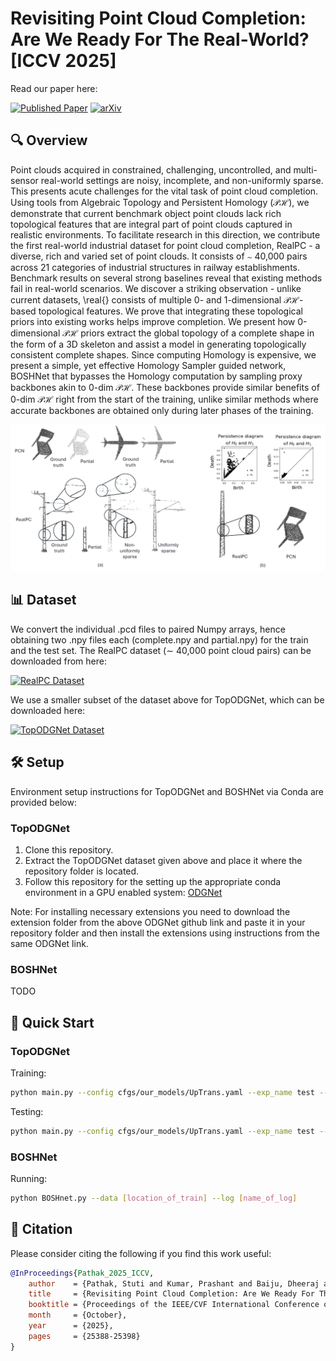 # Revisiting Point Cloud Completion: Are We Ready For The Real-World? [ICCV 2025]

Read our paper here:

[![Published Paper](https://img.shields.io/badge/Published-Paper-blue)](https://openaccess.thecvf.com/content/ICCV2025/papers/Pathak_Revisiting_Point_Cloud_Completion_Are_We_Ready_For_The_Real-World_ICCV_2025_paper.pdf)
[![arXiv](https://img.shields.io/badge/arXiv-2303.15225-b31b1b.svg)](https://arxiv.org/pdf/2411.17580)

## 🔍 Overview

Point clouds acquired in constrained, challenging, uncontrolled, and multi-sensor real-world settings are noisy, incomplete, and non-uniformly sparse. This presents acute challenges for the vital task of point cloud completion. Using tools from Algebraic Topology and Persistent Homology ($\mathcal{PH}$), we demonstrate that current benchmark object point clouds lack rich topological features that are integral part of point clouds captured in realistic environments. To facilitate research in this direction, we contribute the first real-world industrial dataset for point cloud completion, RealPC - a diverse, rich and varied set of point clouds. It consists of $\sim$ 40,000 pairs across 21 categories of industrial structures  in railway establishments. Benchmark results on several strong baselines reveal that existing methods fail in real-world scenarios. We discover a striking observation - unlike current datasets, \real{} consists of multiple 0- and 1-dimensional $\mathcal{PH}$-based topological features. We prove that integrating these topological priors into existing works helps improve completion. We present how 0-dimensional $\mathcal{PH}$ priors extract the global topology of a complete shape in the form of a 3D skeleton and assist a model in generating topologically consistent complete shapes. Since computing Homology is expensive, we present a simple, yet effective Homology Sampler guided network, BOSHNet that bypasses the Homology computation by sampling proxy backbones akin to 0-dim $\mathcal{PH}$. These backbones provide similar benefits of 0-dim $\mathcal{PH}$ right from the start of the training, unlike similar methods where accurate backbones are obtained only during later phases of the training.

![Teaser](./teaser.png)

## 📊 Dataset

We convert the individual .pcd files to paired Numpy arrays, hence obtaining two .npy files each (complete.npy and partial.npy) for the train and the test set. The RealPC dataset ($\sim$ 40,000 point cloud pairs) can be downloaded from here: 

[![RealPC Dataset](https://img.shields.io/badge/RealPC-Dataset-yellow)](https://drive.google.com/file/d/1decE9LodqeZP1C4zIxgqXBgvDZWD87j2/view?usp=sharing)

We use a smaller subset of the dataset above for TopODGNet, which can be downloaded here:

[![TopODGNet Dataset](https://img.shields.io/badge/TopODGNet-Dataset-green)](https://drive.google.com/file/d/1L7NWkhkkaKP6q74o1jBO-2SxuAkeDBLn/view?usp=sharing)


## 🛠️ Setup

Environment setup instructions for TopODGNet and BOSHNet via Conda are provided below:

### TopODGNet

1) Clone this repository.
2) Extract the TopODGNet dataset given above and place it where the repository folder is located.
3) Follow this repository for the setting up the appropriate conda environment in a GPU enabled system: [ODGNet](https://github.com/corecai163/ODGNet)

Note: For installing necessary extensions you need to download the extension folder from the above ODGNet github link and paste it in your repository folder and then install the extensions using instructions from the same ODGNet link.

### BOSHNet

TODO

## 🚀 Quick Start

### TopODGNet


Training:
```bash
python main.py --config cfgs/our_models/UpTrans.yaml --exp_name test --val_freq 10 --val_interval 100
```
Testing:
```bash
python main.py --config cfgs/our_models/UpTrans.yaml --exp_name test --val_freq 10 --val_interval 100 --test --ckpts experiments/UpTrans/our_models/ckpt-best.pth
```

### BOSHNet

Running:
```bash
python BOSHnet.py --data [location_of_train] --log [name_of_log]
```

## 📝 Citation

Please consider citing the following if you find this work useful:

```bibtex
@InProceedings{Pathak_2025_ICCV,
    author    = {Pathak, Stuti and Kumar, Prashant and Baiju, Dheeraj and Mboga, Nicholus and Steenackers, Gunther and Penne, Rudi},
    title     = {Revisiting Point Cloud Completion: Are We Ready For The Real-World?},
    booktitle = {Proceedings of the IEEE/CVF International Conference on Computer Vision (ICCV)},
    month     = {October},
    year      = {2025},
    pages     = {25388-25398}
}
```






